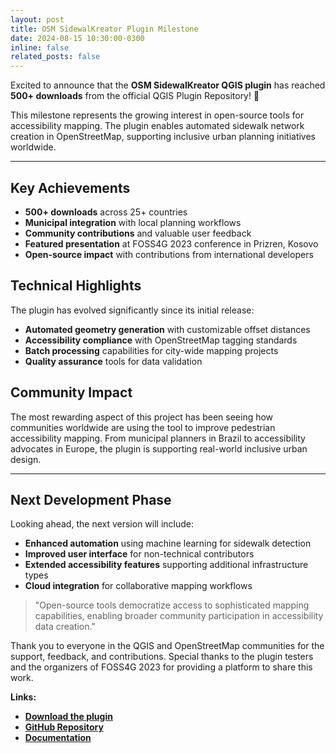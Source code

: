 ```yaml
---
layout: post
title: OSM SidewalKreator Plugin Milestone
date: 2024-08-15 10:30:00-0300
inline: false
related_posts: false
---
```


Excited to announce that the **OSM SidewalKreator QGIS plugin** has reached **500+ downloads** from the official QGIS Plugin Repository! 🎯

This milestone represents the growing interest in open-source tools for accessibility mapping. The plugin enables automated sidewalk network creation in OpenStreetMap, supporting inclusive urban planning initiatives worldwide.

---

## Key Achievements

- **500+ downloads** across 25+ countries
- **Municipal integration** with local planning workflows  
- **Community contributions** and valuable user feedback
- **Featured presentation** at FOSS4G 2023 conference in Prizren, Kosovo
- **Open-source impact** with contributions from international developers

## Technical Highlights

The plugin has evolved significantly since its initial release:

<ul>
    <li><strong>Automated geometry generation</strong> with customizable offset distances</li>
    <li><strong>Accessibility compliance</strong> with OpenStreetMap tagging standards</li>
    <li><strong>Batch processing</strong> capabilities for city-wide mapping projects</li>
    <li><strong>Quality assurance</strong> tools for data validation</li>
</ul>

## Community Impact

The most rewarding aspect of this project has been seeing how communities worldwide are using the tool to improve pedestrian accessibility mapping. From municipal planners in Brazil to accessibility advocates in Europe, the plugin is supporting real-world inclusive urban design.

---

## Next Development Phase

Looking ahead, the next version will include:

- **Enhanced automation** using machine learning for sidewalk detection
- **Improved user interface** for non-technical contributors  
- **Extended accessibility features** supporting additional infrastructure types
- **Cloud integration** for collaborative mapping workflows

> "Open-source tools democratize access to sophisticated mapping capabilities, enabling broader community participation in accessibility data creation."

Thank you to everyone in the QGIS and OpenStreetMap communities for the support, feedback, and contributions. Special thanks to the plugin testers and the organizers of FOSS4G 2023 for providing a platform to share this work.

**Links:**
- [**Download the plugin**](https://plugins.qgis.org/plugins/osm_sidewalkreator/)
- [**GitHub Repository**](https://github.com/kauevestena/osm_sidewalkreator)
- [**Documentation**](https://github.com/kauevestena/osm_sidewalkreator/wiki)

